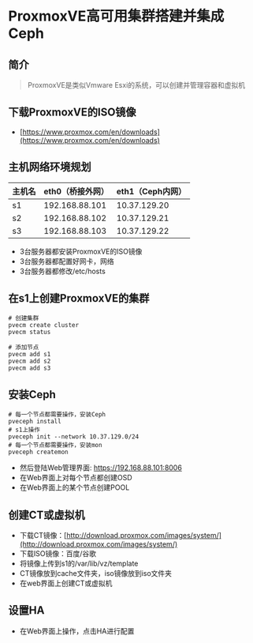# ProxmoxVE高可用集群搭建并集成Ceph

## 简介

> ProxmoxVE是类似Vmware Esxi的系统，可以创建并管理容器和虚拟机

## 下载ProxmoxVE的ISO镜像

* [https://www.proxmox.com/en/downloads](https://www.proxmox.com/en/downloads)

## 主机网络环境规划

| 主机名 | eth0（桥接外网） | eth1（Ceph内网） |
| :--- | :--- | :--- |
| s1 | 192.168.88.101 | 10.37.129.20 |
| s2 | 192.168.88.102 | 10.37.129.21 |
| s3 | 192.168.88.103 | 10.37.129.22 |

* 3台服务器都安装ProxmoxVE的ISO镜像
* 3台服务器都配置好网卡，网络
* 3台服务器都修改/etc/hosts

## 在s1上创建ProxmoxVE的集群

```text
# 创建集群
pvecm create cluster
pvecm status

# 添加节点
pvecm add s1
pvecm add s2
pvecm add s3
```

## 安装Ceph

```text
# 每一个节点都需要操作，安装Ceph
pveceph install  
# s1上操作
pveceph init --network 10.37.129.0/24
# 每一个节点都需要操作，安装mon
pveceph createmon
```

* 然后登陆Web管理界面: https://192.168.88.101:8006
* 在Web界面上对每个节点都创建OSD
* 在Web界面上的某个节点创建POOL

## 创建CT或虚拟机

* 下载CT镜像：[http://download.proxmox.com/images/system/](http://download.proxmox.com/images/system/)
* 下载ISO镜像：百度/谷歌
* 将镜像上传到s1的/var/lib/vz/template
* CT镜像放到cache文件夹，iso镜像放到iso文件夹
* 在web界面上创建CT或虚拟机

## 设置HA

* 在Web界面上操作，点击HA进行配置

